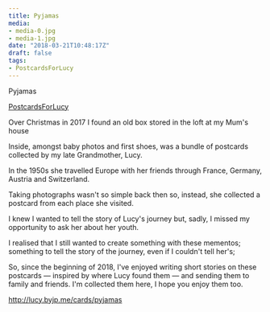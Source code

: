 ```yaml
---
title: Pyjamas
media:
- media-0.jpg
- media-1.jpg
date: "2018-03-21T10:48:17Z"
draft: false
tags:
- PostcardsForLucy
---
```

Pyjamas

[PostcardsForLucy](/tags/postcardsforlucy)



Over Christmas in 2017 I found an old box stored in the loft at my Mum's house



Inside, amongst baby photos and first shoes, was a bundle of postcards collected by my late Grandmother, Lucy.



In the 1950s she travelled Europe with her friends through France, Germany, Austria and Switzerland.



Taking photographs wasn't so simple back then so, instead, she collected a postcard from each place she visited.



I knew I wanted to tell the story of Lucy's journey but, sadly, I missed my opportunity to ask her about her youth.



I realised that I still wanted to create something with these mementos; something to tell the story of the journey, even if I couldn't tell her's;



So, since the beginning of 2018, I've enjoyed writing short stories on these postcards — inspired by where Lucy found them — and sending them to family and friends. I'm collected them here, I hope you enjoy them too.



http://lucy.byjp.me/cards/pyjamas
